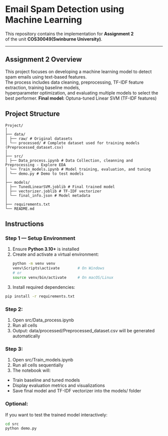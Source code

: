 # Email Spam Detection using Machine Learning

This repository contains the implementation for **Assignment 2**  
of the unit **COS30049(Swinburne University)**.

---

## Assignment 2 Overview

This project focuses on developing a machine learning model to detect spam emails using text-based features.  
The process includes data cleaning, preprocessing, TF-IDF feature extraction, training baseline models,  
hyperparameter optimization, and evaluating multiple models to select the best performer.
**Final model:** Optuna-tuned Linear SVM (TF-IDF features)


## Project Structure
```
Project/
│
├── data/
│ ├── raw/ # Original datasets
│ └── processed/ # Complete dataset used for training models (Preprocessed_dataset.csv)
│
├── src/
│ ├── Data_process.ipynb # Data Collection, cleanning and Preprocessing - Explore EDA
│ └── Train_models.ipynb # Model training, evaluation, and tuning
│ └── demo.py # Demo to test models 
│
├── models/
│ ├── TunedLinearSVM.joblib # Final trained model
│ ├── vectorizer.joblib # TF-IDF vectorizer
│ └── final_info.json # Model metadata
│
├── requirements.txt
└── README.md
```
## Instructions

### Step 1 — Setup Environment
1. Ensure **Python 3.10+** is installed  
2. Create and activate a virtual environment:
   ```bash
   python -m venv venv
   venv\Scripts\activate        # On Windows
   # or
   source venv/bin/activate     # On macOS/Linux
   ```
3. Install required dependencies:
  ```bash
  pip install -r requirements.txt
  ```

### Step 2:
1. Open src/Data_process.ipynb
2. Run all cells 
3. Output: data/processed/Preprocessed_dataset.csv will be generated automatically

### Step 3:
1. Open src/Train_models.ipynb
2. Run all cells sequentially
3. The notebook will:
  - Train baseline and tuned models
  - Display evaluation metrics and visualizations
  - Save final model and TF-IDF vectorizer into the models/ folder

### Optional:
If you want to test the trained model interactively:
``` bash 
cd src
python demo.py
```

